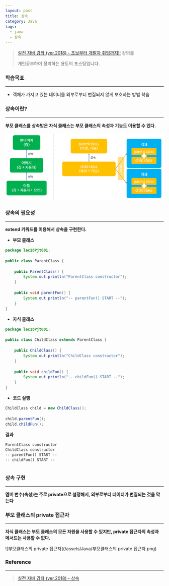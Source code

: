 ```yaml
---
layout: post
title: 상속
category: Java
tags:
  - java
  - 상속
---
```




> [실전 자바 강좌 (ver.2018) - 초보부터 개발자 취업까지!!](https://www.inflearn.com/course/%EC%8B%A4%EC%A0%84-%EC%9E%90%EB%B0%94_java-renew/) 강의를
>
> 개인공부하며 정리하는 용도의 포스팅입니다.



### 학습목표

---

- 객체가 가지고 있는 데이터를 외부로부터 변질되지 않게 보호하는 방법 학습



### 상속이란?

---

**부모 클래스를 상속받은 자식 클래스는 부모 클래스의 속성과 기능도 이용할 수 있다.**



![상속](/assets/Java/상속.png)



### 상속의 필요성

---

**extend 키워드를 이용해서 상속을 구현한다.**

- **부모 클래스**

```java
package lec18Pjt001;

public class ParentClass {
    
    public ParentClass() {
        System.out.println("ParentClass constructor");
    }
    
    public void parentFun() {
        System.out.println("-- parentFun() START --");
    }
}
```



- **자식 클래스**

```java
package lec18Pjt001;

public class ChildClass extends ParentClass {
    
    public ChildClass() {
        System.out.println("ChildClass constructor");
    }
    
    public void childFun() {
        System.out.println("-- childFun() START --");
    }
}
```



- **코드 실행**

```java
ChildClass child = new ChildClass();

child.parentFun();
child.childFun();
```



**결과**

```
ParentClass constructor
ChildClass constructor
-- parentFun() START --
-- childFun() START --
```



```java

```



### 상속 구현

------

**멤버 변수(속성)는 주로 private으로 설정해서, 외부로부터 데이터가 변질되는 것을 막는다**





### 부모 클래스의 private 접근자

------

**자식 클래스는 부모 클래스의 모든 자원을 사용할 수 있지만, private 접근자의 속성과 메서드는 사용할 수 없다.**



![부모클래스의 private 접근자](/assets/Java/부모클래스의 private 접근자.png)



### Reference

---

> [실전 자바 강좌 (ver.2018) - 상속](https://www.inflearn.com/course/%EC%8B%A4%EC%A0%84-%EC%9E%90%EB%B0%94_java-renew/%EC%83%81%EC%86%8D-6/)



